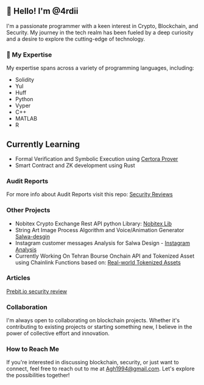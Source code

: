 ## 👋 Hello! I'm @4rdii

I'm a passionate programmer with a keen interest in Crypto, Blockchain, and Security. My journey in the tech realm has been fueled by a deep curiosity and a desire to explore the cutting-edge of technology.

### 👀 My Expertise

My expertise spans across a variety of programming languages, including:

- Solidity
- Yul
- Huff
- Python
- Vyper
- C++
- MATLAB
- R

## Currently Learning 
- Formal Verification and Symbolic Execution using [Certora Prover](certora.com)
- Smart Contract and ZK development using Rust
  
### Audit Reports
For more info about Audit Reports visit this repo: [Security Reviews](https://github.com/4rdii/Securtiy-Reviews)

### Other Projects
- Nobitex Crypto Exchange Rest API python Library: [Nobitex Lib](https://github.com/4rdii/Nobitex-Python-API)
- String Art Image Process Algorithm and Voice/Animation Generator [Salwa-desgin](https://salwadesign.com/?lang=ar)
- Instagram customer messages Analysis for Salwa Design - [Instagram Analysis](https://github.com/4rdii/instagram-message-analysis)
- Currently Working On Tehran Bourse Onchain API and Tokenized Asset using Chainlink Functions based on: [Real-world Tokenized Assets](https://github.com/PatrickAlphaC/rwa-creator)
### Articles
[Prebit.io security review](https://mirror.xyz/0xbB279b0f64F0B86922e465725E93688671Ac6201/TPEmO_8rxN3Eex9rDbP3k38_HhGHphOS8B_tJlW3IPU)


### Collaboration

I'm always open to collaborating on blockchain projects. Whether it's contributing to existing projects or starting something new, I believe in the power of collective effort and innovation.

### How to Reach Me

If you're interested in discussing blockchain, security, or just want to connect, feel free to reach out to me at Agh1994@gmail.com. Let's explore the possibilities together!

<!---
4rdii/4rdii is a ✨ special ✨ repository because its `README.md` (this file) appears on your GitHub profile.
You can click the Preview link to take a look at your changes.
--->
